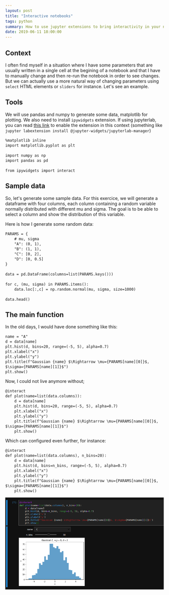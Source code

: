 ```yaml
---
layout: post
title: "Interactive notebooks"
tags: python
summary: How to use jupyter extensions to bring interactivity in your notebooks
date: 2019-06-11 18:00:00
---
```



## Context

I often find myself in a situation where I have some parameters that are usually written in a single cell at the begining of a notebook and that I have to manually change and then re-run the notebook in order to see changes. But we can actually use a more natural way of changing parameters using `select` HTML elements or `sliders` for instance. Let's see an example.

## Tools

We will use pandas and numpy to generate some data, matplotlib for plotting. We also need to install `ipywidgets` extension. If using jupyterlab, you can read [this link](https://ipywidgets.readthedocs.io/en/stable/user_install.html#installing-the-jupyterlab-extension) to enable the extension in this context (something like `jupyter labextension install @jupyter-widgets/jupyterlab-manager`)


    %matplotlib inline
    import matplotlib.pyplot as plt

    import numpy as np
    import pandas as pd

    from ipywidgets import interact


## Sample data

So, let's generate some sample data. For this exercice, we will generate a dataframe with four columns, each column containing a random variable normally distributed with different mu and sigma. The goal is to be able to select a column and show the distribution of this variable.

Here is how I generate some random data:

    PARAMS = {
    	# mu, sigma
        "A": (0, 1),
        "B": (1, 1),
        "C": [0, 2],
        "D": [0, 0.5]
    }

    data = pd.DataFrame(columns=list(PARAMS.keys()))

    for c, (mu, sigma) in PARAMS.items():
        data.loc[:,c] = np.random.normal(mu, sigma, size=1000)

    data.head()


## The main function

In the old days, I would have done something like this:

    name = "A"
    d = data[name]
    plt.hist(d, bins=20, range=(-5, 5), alpha=0.7)
    plt.xlabel("x")
    plt.ylabel("y")
    plt.title(f"Gaussian {name} $\Rightarrow \mu={PARAMS[name][0]}$, $\sigma={PARAMS[name][1]}$")
    plt.show()

Now, I could not live anymore without;

    @interact
    def plot(name=list(data.columns)):
        d = data[name]
        plt.hist(d, bins=20, range=(-5, 5), alpha=0.7)
        plt.xlabel("x")
        plt.ylabel("y")
        plt.title(f"Gaussian {name} $\Rightarrow \mu={PARAMS[name][0]}$, $\sigma={PARAMS[name][1]}$")
        plt.show()


Which can configured even further, for instance:

    @interact
    def plot(name=list(data.columns), n_bins=20):
        d = data[name]
        plt.hist(d, bins=n_bins, range=(-5, 5), alpha=0.7)
        plt.xlabel("x")
        plt.ylabel("y")
        plt.title(f"Gaussian {name} $\Rightarrow \mu={PARAMS[name][0]}$, $\sigma={PARAMS[name][1]}$")
        plt.show()


![Interactive notebook](/img/posts/interactive_notebook.png)
